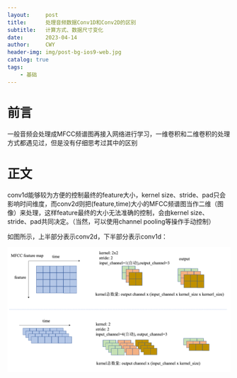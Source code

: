 ```yaml
---
layout:     post
title:      处理音频数据Conv1D和Conv2D的区别
subtitle:   计算方式、数据尺寸变化
date:       2023-04-14
author:     CWY
header-img: img/post-bg-ios9-web.jpg
catalog: true
tags:
    - 基础
---
```



# 前言

一般音频会处理成MFCC频谱图再接入网络进行学习，一维卷积和二维卷积的处理方式都遇见过，但是没有仔细思考过其中的区别

# 正文

conv1d能够较为方便的控制最终的feature大小，kernel size、stride、pad只会影响时间维度，而conv2d则把(feature,time)大小的MFCC频谱图当作二维（图像）来处理，这样feature最终的大小无法准确的控制，会由kernel size、stride、pad共同决定。（当然，可以使用channel pooling等操作手动控制）


如图所示，上半部分表示conv2d，下半部分表示conv1d：


<img src = "../img/conv1d_and_conv2d_diff_in_processing_audio.png"  alt="image">

